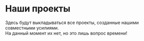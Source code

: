 # Наши проекты

Здесь будут выкладываться все проекты, созданные нашими совместными усилиями.\
На данный момент их нет, но это лишь вопрос времени!